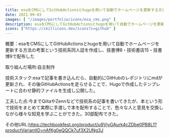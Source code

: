 ```yaml
---
title: esaをCMSにしてGitHubActionsとhugoを用いて自動でホームページを更新する方法の考案
date: 2021-09-03
images: [ "/images/portfolio/icons/esa_cms.png" ]
description: esaをCMSにしてGitHubActionsとhugoを用いて自動でホームページを更新する方法の考案という技術系同人誌を作成し、技書博8・技術書店15・技書博9で配布した
icons: ["https://skillicons.dev/icons?i=github" ]
---
```


概要：esaをCMSにしてGitHubActionsとhugoを用いて自動でホームページを更新する方法の考案という技術系同人誌を作成し、技書博8・技術書店15・技書博9で配布した

取り組んだ場所:自主制作

技術スタック:esaで記事を書き込んだら、自動的にGitHubのレポジトリにmdが更新され、その後GitHubActionsを走らせることで、Hugoで作成したテンプレートに合わせ静的ファイルを生成し公開した。

工夫した点:今までQiitaやZennなどで技術系の記事を書いてきたが、本という形で技術をまとめて実際に手渡しで本を配布することで、色々な人と意見を交換しながら様々な知見を学ぶことができた。30部配布できた。

その他URL:https://techbookfest.org/product/u9VjvGAurk4cZDbe0PB8L1?productVariantID=nAfKg0eQQCk7uf3X2UNg3J